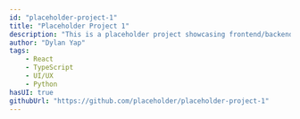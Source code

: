 ```yaml
---
id: "placeholder-project-1"
title: "Placeholder Project 1"
description: "This is a placeholder project showcasing frontend/backend features with a unique tech stack."
author: "Dylan Yap"
tags:
    - React
    - TypeScript
    - UI/UX
    - Python
hasUI: true
githubUrl: "https://github.com/placeholder/placeholder-project-1"
---
```

